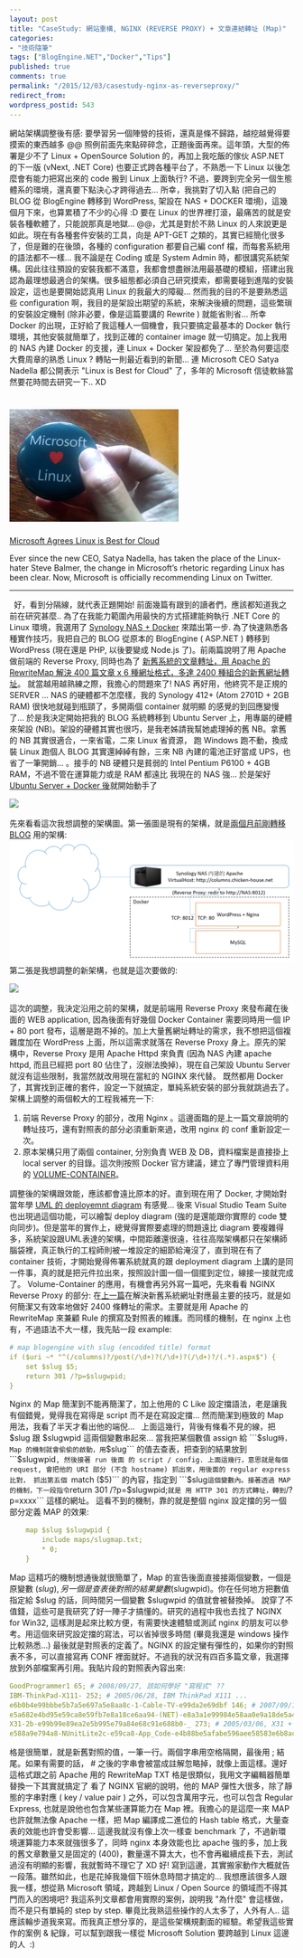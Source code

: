 ```yaml
---
layout: post
title: "CaseStudy: 網站重構, NGINX (REVERSE PROXY) + 文章連結轉址 (Map)"
categories:
- "技術隨筆"
tags: ["BlogEngine.NET","Docker","Tips"]
published: true
comments: true
permalink: "/2015/12/03/casestudy-nginx-as-reverseproxy/"
redirect_from:
wordpress_postid: 543
---
```

網站架構調整後有感: 要學習另一個陣營的技術，還真是條不歸路，越挖越覺得要摸索的東西越多 @@ 照例前面先來點碎碎念，正題後面再來。這年頭，大型的佈署是少不了 Linux + OpenSource Solution 的，再加上我吃飯的傢伙 ASP.NET 的下一版 (vNext, .NET Core) 也要正式跨各種平台了，不熟悉一下 Linux 以後怎麼會有能力把寫出來的 code 搬到 Linux 上面執行? 不過，要跨到完全另一個生態體系的環境，還真要下點決心才跨得過去... 所幸，我挑對了切入點 (把自己的 BLOG 從 BlogEngine 轉移到 WordPress, 架設在 NAS + DOCKER 環境)，這幾個月下來，也算累積了不少的心得 :D 要在 Linux 的世界裡打滾，最痛苦的就是安裝各種軟體了，只能說那真是地獄... @@，尤其是對於不熟 Linux 的人來說更是如此。現在有各種套件安裝的工具，向是 APT-GET 之類的，其實已經簡化很多了，但是難的在後頭，各種的 configuration 都要自己編 conf 檔，而每套系統用的語法都不一樣... 我不論是在 Coding 或是 System Admin 時，都很講究系統架構。因此往往預設的安裝我都不滿意，我都會想盡辦法用最基礎的模組，搭建出我認為最理想最適合的架構。很多組態都必須自己研究摸索，都需要碰到進階的安裝設定，這也是要開始認真用 Linux 的我最大的障礙... 然而我的目的不是要熟悉這些 configuration 啊，我目的是架設出期望的系統，來解決後續的問題，這些繁瑣的安裝設定機制 (除非必要，像是這篇要講的 Rewrite ) 就能省則省... 所幸 Docker 的出現，正好給了我這種人一個機會，我只要搞定最基本的 Docker 執行環境，其他安裝就簡單了，找到正確的 container image 就一切搞定。加上我用的 NAS 內建 Docker 的支援，連 Linux + Docker 架設都免了... 至於為何要這麼大費周章的熟悉 Linux ? 轉貼一則最近看到的新聞... 連 Microsoft CEO Satya Nadella 都公開表示 "Linux is Best for Cloud" 了，多年的 Microsoft 信徒軟絲當然要花時間去研究一下.. XD

# ![](/wp-content/uploads/2015/11/microsoft_loves_linux-300x199.jpg)  
[Microsoft Agrees Linux is Best for Cloud](http://technochords.com/microsoft-agrees-linux-is-best-for-cloud/)

Ever since the new CEO, Satya Nadella, has taken the place of the Linux-hater Steve Balmer, the change in Microsoft’s rhetoric regarding Linux has been clear.<span id="more-833"></span> Now, Microsoft is officially recommending Linux on Twitter.

* * *

  好，看到分隔線，就代表正題開始! 前面幾篇有跟到的讀者們，應該都知道我之前在研究甚麼.. 為了在我能力範圍內用最快的方式搭建能夠執行 .NET Core 的 Linux 環境，我選用了 
[Synology NAS + Docker](/2015/10/13/docker-%e5%88%9d%e9%ab%94%e9%a9%97-synology-dsm-%e4%b8%8a%e9%9d%a2%e6%9e%b6%e8%a8%ad-wordpress-redmine-reverse-proxy/) 
來踏出第一步. 為了快速熟悉各種實作技巧，我把自己的 BLOG 從原本的 BlogEngine ( ASP.NET ) 轉移到 WordPress (現在還是 PHP, 以後要變成 Node.js 了)。前兩篇說明了用 Apache 做前端的 Reverse Proxy, 同時也為了
[新舊系統的文章轉址，用 Apache 的 RewriteMap 解決 400 篇文章 x 6 種網址格式，多達 2400 種組合的新舊網址轉址](/2015/11/06/apache-rewritemap-urlmapping-case-study/)。
就當越用越熟練之際，我擔心的問題來了! NAS 再好用，他終究不是正規的 SERVER ... NAS 的硬體都不怎麼樣，我的 Synology 412+ (Atom 2701D + 2GB RAM) 很快地就碰到瓶頸了，多開兩個 container 就明顯
的感覺的到回應變慢了... 於是我決定開始把我的 BLOG 系統轉移到 Ubuntu Server 上，用專屬的硬體來架設 (NB)。架設的硬體其實也很巧，是我老姊請我幫她處理掉的舊 NB。拿舊的 NB 其實很適合，一來省電，二來 Linux 省資源，
跑 Windows 跑不動，換成裝 Linux 跑個人 BLOG 其實還綽綽有餘，三來 NB 內建的電池正好當成 UPS，也省了一筆開銷... 。接手的 NB 硬體只是貧弱的 Intel Pentium P6100 + 4GB RAM，不過不管在運算能力或是 RAM 都遠比
我現在的 NAS 強... 於是架好 
[Ubuntu Server + Docker 後](/2015/10/24/%e7%b5%82%e6%96%bc%e6%90%9e%e5%ae%9a-ubuntu-server-15-10/)就開始動手了

![](http://columns.chicken-house.net/wp-content/uploads/2015/12/img_5660723bd1e09.png)

先來看看這次我想調整的架構圖。第一張圖是現有的架構，就是[兩個月前剛轉移 BLOG](http://columns.chicken-house.net/2015/10/13/docker-%e5%88%9d%e9%ab%94%e9%a9%97-synology-dsm-%e4%b8%8a%e9%9d%a2%e6%9e%b6%e8%a8%ad-wordpress-redmine-reverse-proxy/) 用的架構: [![NETWORK](/wp-content/uploads/2015/10/NETWORK.png)](/wp-content/uploads/2015/10/NETWORK.png) 第二張是我想調整的新架構，也就是這次要做的:

![](http://columns.chicken-house.net/wp-content/uploads/2015/12/img_56608a1da440e.png)

這次的調整，我決定沿用之前的架構，就是前端用 Reverse Proxy 來發布藏在後面的 WEB application, 因為後面有好幾個 Docker Container 需要同時用一個 IP + 80 port 發布，這層是跑不掉的。加上大量舊網址轉址的需求，我不想把這個複雜度加在 WordPress 上面，所以這需求就落在 Reverse Proxy 身上。原先的架構中，Reverse Proxy 是用 Apache Httpd 來負責 (因為 NAS 內建 apache httpd, 而且已經把 port 80 佔住了，沒辦法換掉)，現在自己架設 Ubuntu Server 就沒有這些限制，我當然就改用現在當紅的 NGINX 來代替。 既然都用 Docker 了，其實找到正確的套件，設定一下就搞定，單純系統安裝的部分我就跳過去了。架構上調整的兩個較大的工程我補充一下:

1.  前端 Reverse Proxy 的部分，改用 Nginx 。這邊面臨的是上一篇文章說明的轉址技巧，還有對照表的部分必須重新來過，改用 nginx 的 conf 重新設定一次。
2.  原本架構只用了兩個 container, 分別負責 WEB 及 DB，資料檔案是直接掛上 local server 的目錄。這次則按照 Docker 官方建議，建立了專門管理資料用的 [VOLUME-CONTAINER](https://docs.docker.com/engine/userguide/dockervolumes/)。

調整後的架構跟效能，應該都會遠比原本的好。直到現在用了 Docker, 才開始對當年學 [UML 的 deployemnt diagram](https://en.wikipedia.org/wiki/Deployment_diagram) 有感覺... 後來 Visual Studio Team Suite 也出現過這個功能，可以繪製 deploy diagram (強的是還能跟你實際的 code 雙向同步)。但是當年的實作上，總覺得實際要處理的問題遠比 diagram 要複雜得多，系統架設跟UML表達的架構，中間距離還很遠，往往高階架構都只在架構師腦袋裡，真正執行的工程師則被一堆設定的細節給淹沒了，直到現在有了 container 技術，才開始覺得佈署系統就真的跟 deployment diagram 上講的是同一件事，真的就是把元件拉出來，按照設計圖一個一個擺到定位，線接一接就完成了。 Volume-Container 的應用，有機會再另外寫一篇吧，先來看看 NGINX Reverse Proxy 的部分: 在[上一篇](http://columns.chicken-house.net/2015/11/06/apache-rewritemap-urlmapping-case-study/)在解決新舊系統網址對應最主要的技巧，就是如何簡潔又有效率地做好 2400 條轉址的需求。主要就是用 Apache 的 RewriteMap 來兼顧 Rule 的撰寫及對照表的維護。而同樣的機制，在 nginx 上也有，不過語法不大一樣，我先貼一段 example:

```yml
# map blogengine with slug (encodded title) format
if ($uri ~* "^(/columns)?/post(/\d+)?(/\d+)?(/\d+)?/(.*).aspx$") {
    set $slug $5;
    return 301 /?p=$slugwpid;
}
```

Nginx 的 Map 簡潔到不能再簡潔了，加上他用的 C Like 設定擋語法，老是讓我有個錯覺，覺得我在寫得是 script 而不是在寫設定擋...
然而簡潔到極致的 Map 用法，我看了半天才看出他的端倪...   上面這幾行，背後有條看不見的線，把 $slug 跟 $slugwpid 這兩個變數串起來...
當我把某個數值 assign 給 ```$slug``` 時，Map 的機制就會偷偷的啟動，用 ```$slug``` 的值去查表，把查到的結果放到 ```$slugwpid```, 然後接著 run 後面
的 script / config. 上面這幾行，意思就是每個 request, 會把他的 URI 部分 (不含 hostname) 抓出來，用後面的 regular express 比對，
抓出第五個 ```match ($5)``` 的內容，指定到 ```$slug``` 這個變數內。接著透過 MAP 的機制，下一段指令 ```return 301 /?p=$slugwpid;``` 就是
用 HTTP 301 的方式轉址，轉到 ```/?p=xxxx``` 這樣的網址。 這看不到的機制，靠的就是整個 nginx 設定擋的另一個部分定義 MAP 的效果:

```yml
    map $slug $slugwpid {
        include maps/slugmap.txt;
        * 0;
    }
```
Map 這精巧的機制想通後就很簡單了，Map 的宣告後面直接接兩個變數，一個是原變數 ($slug), 另一個是查表後對照的結果變數 ($slugwpid)。你在任何地方把數值指定給 $slug 的話，同時間另一個變數 $slugwpid 的值就會被替換掉。 說穿了不值錢，這些可是我研究了好一陣子才搞懂的。研究的過程中我也去找了 NGINX for Win32, 這樣測是起來比較方便，有需要快速體驗或測試 nginx 的朋友可以參考。用這個來研究設定擋的寫法，可以省掉很多時間 (畢竟我還是 windows 操作比較熟悉...) 最後就是對照表的定義了。NGINX 的設定蠻有彈性的，如果你的對照表不多，可以直接寫再 CONF 裡面就好。不過我的狀況有四百多篇文章，我選擇放到外部檔案再引用。我貼片段的對照表內容出來:

```yml
GoodProgrammer1 65; # 2008/09/27, 該如何學好 "寫程式" ??
IBM-ThinkPad-X111- 252; # 2005/06/28, IBM ThinkPad X111 ...
e6b0b4e99bbbe5b7a5e697a5e8aa8c-1-Cable-TV-e99da2e69dbf 146; # 2007/09/12, 水電工日誌 1\. Cable TV 面板
e5a682e4bd95e59ca8e59fb7e8a18ce6aa94-(NET)-e8a3a1e99984e58aa0e9a18de5a496e79a84e8b387e69699 180; # 2007/02/28, 如何在執行檔 (.NET) 裡附加額外的資料?
X31-2b-e99b99e89ea2e5b995e79a84e68c91e688b0-_ 273; # 2005/03/06, X31 + 雙螢幕的挑戰 @_@
e588a9e794a8-NUnitLite2c-e59ca8-App_Code-e4b88be5afabe596aee58583e6b8ace8a9a6 215; # 2006/10/29, 利用 NUnitLite, 在 App_Code 下寫單元測試
```

格是很簡單，就是新舊對照的值，一筆一行。兩個字串用空格隔開，最後用 ; 結尾。如果有需要的話， # 之後的字串會被當成註解忽略掉，就像上面這樣。還好這格式跟之前 Apache 用的 RewriteMap TXT 格是很類似，我用文字編輯器簡單替換一下其實就搞定了 看了 NGINX 官網的說明，他的 MAP 彈性大很多，除了靜態的字串對應 ( key / value pair ) 之外，可以包含萬用字元，也可以包含 Regular Express, 也就是說他也包含某些運算能力在 Map 裡。我擔心的是這麼一來 MAP 也許就無法像 Apache 一樣，把 Map 編譯成二進位的 Hash table 格式，大量查表的效能也許會受影響... 這邊我就沒有像上次一樣查 benchmark 了，不過新環境運算能力本來就強很多了，同時 nginx 本身效能也比 apache 強的多，加上我的舊文章數量又是固定的 (400)，數量還不算太大，也不會再繼續成長下去，測試過沒有明顯的影響，我就暫時不理它了 XD 好! 寫到這邊，其實搬家動作大概就告一段落。雖然如此，也是花掉我幾個下班休息時間才搞定的... 我想應該很多人跟我一樣，想從熟 Microsoft 領域，跨越到 Linux / Open Source 的領域而不得其門而入的困境吧? 我這系列文章都會用實際的案例，說明我 "為什麼" 會這樣做，而不是只有單純的 step by step. 畢竟比我熟這些操作的人太多了，人外有人.. 這應該輪步道我來寫。而我真正想分享的，是這些架構規劃面的經驗。希望我這些實作的案例 & 紀錄，可以幫到跟我一樣從 Microsoft Solution 要跨越到 Linux 這邊的人  :)